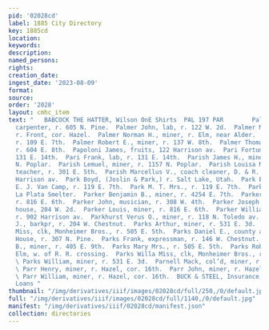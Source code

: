 ```yaml
---
pid: '02028cd'
label: 1885 City Directory
key: 1885cd
location: 
keywords: 
description: 
named_persons: 
rights: 
creation_date: 
ingest_date: '2023-08-09'
format: 
source: 
order: '2028'
layout: cmhc_item
text: "   BABCOCK THE HATTER, Wilson OnE Shirts  PAL 197 PAR        Palmer James G.,
  carpenter, r. 605 N. Pine.  Palmer John, lab, r. 122 W. 2d.  Palmer M. H., miner,
  r. Front, cor. Hazel.  Palmer Norman H., miner, r. Elm, near Alder.  Palmer Robert,
  r. 109 E. 7th.  Palmer Robert E., miner, r. 137 W. 8th.  Palmer Thomas, expressman,
  r. 604 E. 8th.  Papoloni James, fruits, 122 Harrison av.  Pari Fortunati, lab, r.
  131 E. 14th.  Pari Frank, lab, r. 131 E. 14th.  Parish James H., miner, r. 1157
  N. Poplar.  Parish Lemuel, miner, r. 1157 N. Poplar.  Parish Louisa Mrs., school
  teacher, r. 301 E. 5th.  Parish Marcellus V., coach cleaner, D. & R. G. Ry, r. 1415
  Harrison av.  Park Boyd, (Joslin & Park,) r. Salt Lake, Utah.  Park Edward, clk,
  E. J. Van Camp, r. 119 E. 7th.  Park M. T. Mrs., r. 119 E. 7th.  Park Philip, lab,
  La Plata Smelter.  Parker Benjamin B., miner, r. 4254 E. 7th.  Parker G. W., miner,
  r. 816 E. 6th.  Parker John, musician, r. 308 W. 4th.  Parker Joseph S., lodging
  house, 204 W. 2d.  Parker Louis, miner, r. 816 E. 6th.  Parker William G., miner,
  r. 902 Harrison av.  Parkhurst Verus O., miner, r. 118 N. Toledo av.  Parkins A.
  J., barkpr, r. 204 W. Chestnut.  Parks Arthur, miner, r. 531 E. 3d.  Parks Cornelia
  Miss, clk, Monheimer Bros., r. 505 E. 5th.  Parks Daniel E., county attorney, Court
  House, r. 307 N. Pine.  Parks Frank, expressman, r. 146 W. Chestnut.  Parks James
  B., miner, r. 405 E. 9th.  Parks Mary Mrs., r. 505 E. 5th.  Parks Robert, lab, r.
  Elm, w. of R. R. crossing.  Parks Willa Miss, clk, Monheimer Bros., r. 505 E. 5th.
  \ Parks William, miner, r. 531 E. 3d.  Parnell Mack, col’d, miner, r. 203 W. 6th.
  \ Parr Henry, miner, r. Hazel, cor. 16th.  Parr John, miner, r. Hazel, cor. 16th,
  \ Parr William, miner, r. Hazel, cor. 16th.  BUCK & STEEL, Insurance, Mines and
  Loans "
thumbnail: "/img/derivatives/iiif/images/02028cd/full/250,/0/default.jpg"
full: "/img/derivatives/iiif/images/02028cd/full/1140,/0/default.jpg"
manifest: "/img/derivatives/iiif/02028cd/manifest.json"
collection: directories
---
```

